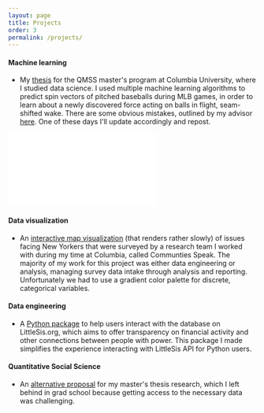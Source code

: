 ```yaml
---
layout: page
title: Projects
order: 3
permalink: /projects/
---
```


#### Machine learning
* My <a href="https://github.com/brendanmapes/brendanmapes.github.io/blob/976af98db52c8023cbc9bea254705973eaf6489c/docs/_pdfs/thesis.pdf">thesis</a> for the QMSS master's program at Columbia University, where I studied data science. I used multiple machine learning algorithms to predict spin vectors of pitched baseballs during MLB games, in order to learn about a newly discovered force acting on balls in flight, seam-shifted wake. There are some obvious mistakes, outlined by my advisor <a href="https://github.com/brendanmapes/brendanmapes.github.io/blob/a6dde11913c666319c79f4c571be37df3c0e736e/docs/_pdfs/comments%20(1).pdf">here</a>. One of these days I'll update accordingly and repost.
<embed src="../_pdfs/thesis.pdf"/>

#### Data visualization
* An <a href="https://www.communitiesspeakproject.com/boroughs">interactive map visualization</a> (that renders rather slowly) of issues facing New Yorkers that were surveyed by a research team I worked with during my time at Columbia, called Communties Speak. The majority of my work for this project was either data engineering or analysis, managing survey data intake through analysis and reporting. Unfortunately we had to use a gradient color palette for discrete, categorical variables.

####  Data engineering
* A <a href="https://pypi.org/project/littlesis/">Python package</a> to help users interact with the database on LittleSis.org, which aims to offer transparency on financial activity and other connections between people with power. This package I made simplifies the experience interacting with LittleSis API for Python users.

#### Quantitative Social Science
* An <a href="https://www.youtube.com/watch?v=tCmwcU0fP28"> alternative proposal</a> for my master's thesis research, which I left behind in grad school because getting access to the necessary data was challenging. 



